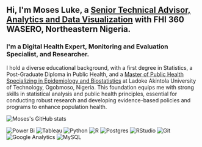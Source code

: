 <!-- Level 1: Bio and Stats -->

## Hi, I'm Moses Luke, a [Senior Technical Advisor, Analytics and Data Visualization](https://www.fhi360.org/) with FHI 360 WASERO, Northeastern Nigeria.<br/> 

### I'm a Digital Health Expert, Monitoring and Evaluation Specialist, and Researcher.<br/>

I hold a diverse educational background, with a first degree in Statistics, a Post-Graduate Diploma in Public Health, and a [Master of Public Health Specializing in Epidemiology and Biostatistics](https://eportal.lautech.edu.ng/) at Ladoke Akintola University of Technology, Ogobmoso, Nigeria. This foundation equips me with strong skills in statistical analysis and public health principles, essential for conducting robust research and developing evidence-based policies and programs to enhance population health.<br/>

![Moses's GitHub stats](https://github-readme-stats.vercel.app/api?username=Moses-L&show_icons=true&theme=radical)

![Power Bi](https://img.shields.io/badge/power_bi-F2C811?style=for-the-badge&logo=powerbi&logoColor=black) ![Tableau](https://a11ybadges.com/badge?logo=tableau) ![Python](https://img.shields.io/badge/python-3670A0?style=for-the-badge&logo=python&logoColor=ffdd54)   ![R](https://img.shields.io/badge/r-%23276DC3.svg?style=for-the-badge&logo=r&logoColor=white) ![Postgres](https://img.shields.io/badge/postgres-%23316192.svg?style=for-the-badge&logo=postgresql&logoColor=white) ![RStudio](https://img.shields.io/badge/RStudio-4285F4?style=for-the-badge&logo=rstudio&logoColor=white)  ![Git](https://img.shields.io/badge/git-%23F05033.svg?style=for-the-badge&logo=git&logoColor=white) ![Google Analytics](https://a11ybadges.com/badge?logo=googleanalytics)  ![MySQL](https://img.shields.io/badge/mysql-4479A1.svg?style=for-the-badge&logo=mysql&logoColor=white) 
